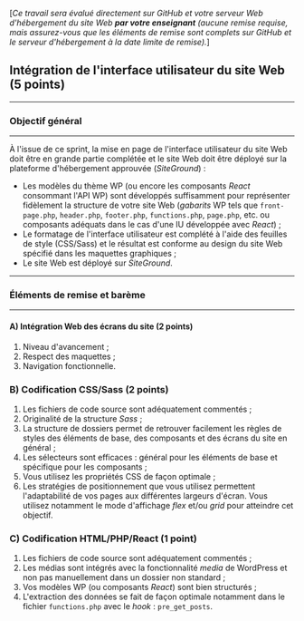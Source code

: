[*Ce travail sera évalué directement sur GitHub et votre serveur Web d'hébergement du site Web **par votre enseignant** (aucune remise requise, mais assurez-vous que les éléments de remise sont complets sur GitHub et le serveur d'hébergement à la date limite de remise).*]

## Intégration de l'interface utilisateur du site Web (5 points)

---
### Objectif général
---

À l'issue de ce sprint, la mise en page de l'interface utilisateur du site Web doit être en grande partie complétée et le site Web doit être déployé sur la plateforme d'hébergement approuvée (*SiteGround*) : 
* Les modèles du thème WP (ou encore les composants *React* consommant l'API WP) sont développés suffisamment pour représenter fidèlement la structure de votre site Web (*gabarits* WP tels que `front-page.php`, `header.php`, `footer.php`, `functions.php`, `page.php`, etc. ou composants adéquats dans le cas d'une IU développée avec *React*) ;
* Le formatage de l'interface utilisateur est complété à l'aide des feuilles de style (CSS/Sass) et le résultat est conforme au design du site Web spécifié dans les maquettes graphiques ;
* Le site Web est déployé sur *SiteGround*.

---
### Éléments de remise et barème
---

#### **A) Intégration Web des écrans du site** (2 points)
   1) Niveau d'avancement ;
   2) Respect des maquettes ; 
   3) Navigation fonctionnelle. 

### **B) Codification CSS/Sass** (2 points)
   1) Les fichiers de code source sont adéquatement commentés ;
   2) Originalité de la structure *Sass* ;
   3) La structure de dossiers permet de retrouver facilement les règles de styles des éléments de base, des composants et des écrans du site en général ;
   4) Les sélecteurs sont efficaces : général pour les éléments de base et spécifique pour les composants ;
   5) Vous utilisez les propriétés CSS de façon optimale ;
   6) Les stratégies de positionnement que vous utilisez permettent l'adaptabilité de vos pages aux différentes largeurs d'écran. Vous utilisez notamment le mode d'affichage *flex* et/ou *grid* pour atteindre cet objectif.

### **C) Codification HTML/PHP/React** (1 point)
   1) Les fichiers de code source sont adéquatement commentés ;
   2) Les médias sont intégrés avec la fonctionnalité *media* de WordPress et non pas manuellement dans un dossier non standard ;
   3) Vos modèles WP (ou composants *React*) sont bien structurés ;
   4) L'extraction des données se fait de façon optimale notamment dans le fichier `functions.php` avec le *hook* : `pre_get_posts`.